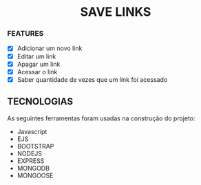 <h1 align="center">SAVE LINKS</h1>

### FEATURES

- [x] Adicionar um novo link
- [x] Editar um link
- [x] Apagar um link
- [x] Acessar o link
- [x] Saber quantidade de vezes que um link foi acessado

<h2>TECNOLOGIAS</h2>

<p>As seguintes ferramentas foram usadas na construção do projeto:</p>

<ul>
    <li>Javascript</li>
    <li>EJS</li>
    <li>BOOTSTRAP</li>
    <li>NODEJS</li>
    <li>EXPRESS</li>
    <li>MONGODB</li>
    <li>MONGOOSE</li>
</ul>
